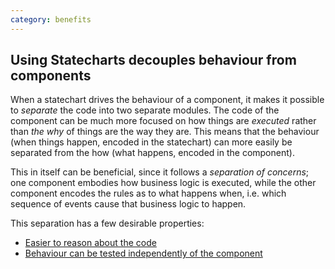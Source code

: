 ```yaml
---
category: benefits
---
```


## Using Statecharts decouples behaviour from components

When a statechart drives the behaviour of a component, it makes it possible to _separate_ the code into two separate modules.  The code of the component can be much more focused on how things are _executed_ rather than _the why_ of things are the way they are.  This means that the behaviour (when things happen, encoded in the statechart) can more easily be separated from the how (what happens, encoded in the component).

This in itself can be beneficial, since it follows a _separation of concerns_; one component embodies how business logic is executed, while the other component encodes the rules as to what happens when, i.e. which sequence of events cause that business logic to happen.

This separation has a few desirable properties:

* [Easier to reason about the code](benefit-reason-about-code.html)
* [Behaviour can be tested independently of the component](benefit-testable-behaviour.html)
